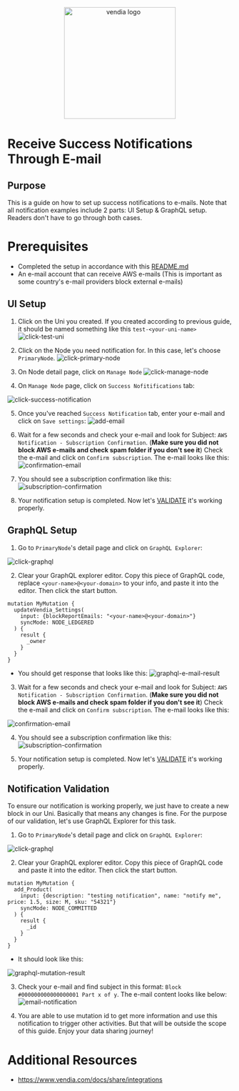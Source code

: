 <p align="center">
  <a href="https://vendia.net/">
    <img src="https://share.vendia.net/logo.svg" alt="vendia logo" width="250px">
  </a>
</p>

# Receive Success Notifications Through E-mail

## Purpose
This is a guide on how to set up success notifications to e-mails. Note that all notification examples include 2 parts: UI Setup & GraphQL setup. Readers don't have to go through both cases.

# Prerequisites
* Completed the setup in accordance with this [README.md](../../README.md)
* An e-mail account that can receive AWS e-mails (This is important as some country's e-mail providers block external e-mails)

## UI Setup
1. Click on the Uni you created. If you created according to previous guide, it should be named something like this `test-<your-uni-name>`
![click-test-uni](../../img/re-usable/click-test-uni.png)

2. Click on the Node you need notification for. In this case, let's choose `PrimaryNode`.
![click-primary-node](../../img/re-usable/click-primary-node.png)

3. On Node detail page, click on `Manage Node`
![click-manage-node](../../img/re-usable/click-manage-node.png)

4. On `Manage Node` page, click on `Success Nofitifications` tab:

![click-success-notification](../../img/success/click-success-notification.png)

5. Once you've reached `Success Notification` tab, enter your e-mail and click on `Save settings`:
![add-email](../../img/success/email/add-email-and-save.png)


6. Wait for a few seconds and check your e-mail and look for Subject: `AWS Notification - Subscription Confirmation`. (**Make sure you did not block AWS e-mails and check spam folder if you don't see it**) Check the e-mail and click on `Confirm subscription`. The e-mail looks like this:
![confirmation-email](../../img/success/email/confirmation-email.png)

7. You should see a subscription confirmation like this:
![subscription-confirmation](../../img/success/subscription-confirmation.png)

8. Your notification setup is completed. Now let's [VALIDATE](#notification-validation) it's working properly.

## GraphQL Setup

1. Go to `PrimaryNode`'s detail page and click on `GraphQL Explorer`: 

![click-graphql](../../img/re-usable/click-grahql-explorer.png)

2. Clear your GraphQL explorer editor. Copy this piece of GraphQL code, replace `<your-name>@<your-domain>` to your info, and paste it into the editor. Then click the start button.
```
mutation MyMutation {
  updateVendia_Settings(
    input: {blockReportEmails: "<your-name>@<your-domain>"}
    syncMode: NODE_LEDGERED
  ) {
    result {
      _owner
    }
  }
}
```
* You should get response that looks like this:
![graphql-e-mail-result](../../img/success/email/add-email-graphql.png)

3. Wait for a few seconds and check your e-mail and look for Subject: `AWS Notification - Subscription Confirmation`. (**Make sure you did not block AWS e-mails and check spam folder if you don't see it**) Check the e-mail and click on `Confirm subscription`. The e-mail looks like this:

![confirmation-email](../../img/success/email/confirmation-email.png)

4. You should see a subscription confirmation like this:
![subscription-confirmation](../../img/success/subscription-confirmation.png)

5. Your notification setup is completed. Now let's [VALIDATE](#notification-validation) it's working properly.

## Notification Validation
To ensure our notification is working properly, we just have to create a new block in our Uni. Basically that means any changes is fine. For the purpose of our validation, let's use GraphQL Explorer for this task.

1. Go to `PrimaryNode`'s detail page and click on `GraphQL Explorer`: 

![click-graphql](../../img/re-usable/click-grahql-explorer.png)

2. Clear your GraphQL explorer editor. Copy this piece of GraphQL code and paste it into the editor. Then click the start button.
```
mutation MyMutation {
  add_Product(
    input: {description: "testing notification", name: "notify me", price: 1.5, size: M, sku: "54321"}
    syncMode: NODE_COMMITTED
  ) {
    result {
      _id
    }
  }
}
```
* It should look like this:

![graphql-mutation-result](../../img/re-usable/create-new-block.png)

3. Check your e-mail and find subject in this format: `Block #000000000000000001 Part x of y`. The e-mail content looks like below: 
![email-notification](../../img/success/email/e-mail-block-notification.png)


4. You are able to use mutation id to get more information and use this notification to trigger other activities. But that will be outside the scope of this guide. Enjoy your data sharing journey!

# Additional Resources

* https://www.vendia.com/docs/share/integrations